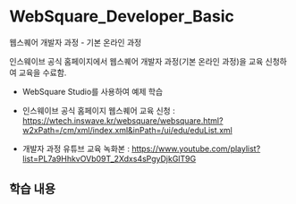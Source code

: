 # WebSquare_Developer_Basic
웹스퀘어 개발자 과정  - 기본 온라인 과정

인스웨이브 공식 홈페이지에서 웹스퀘어 개발자 과정(기본 온라인 과정)을 교육 신청하여 교육을 수료함.

- WebSquare Studio를 사용하여 예제 학습

  
- 인스웨이브 공식 홈페이지 웹스퀘어 교육 신청 : https://wtech.inswave.kr/websquare/websquare.html?w2xPath=/cm/xml/index.xml&inPath=/ui/edu/eduList.xml
- 개발자 과정 유튜브 교육 녹화본 : https://www.youtube.com/playlist?list=PL7a9HhkvOVb09T_2Xdxs4sPgyDjkGlT9G
  
## 학습 내용


